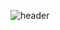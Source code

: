 ![header](https://capsule-render.vercel.app/api?type=Waving&color=auto&height=250&section=header&text=HUNGTAE's%20GitHub&fontSize=70&animation=scaleIn)


<!-- 
<div align='center'>
Tech Stack<br>
(Main)<br>
<img src="https://img.shields.io/badge/JavaScript-F7DF1E?style=flat-square&logo=JavaScript&logoColor=white"/>
<img src="https://img.shields.io/badge/React-#61DAFB?style=flat-square&logo=React&logoColor=white"/>
 <br>
(used at least once)
</div>
 -->

